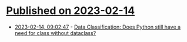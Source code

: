 # [Published on 2023-02-14](index.md)

* [2023-02-14, 09:02:47](https://news.ycombinator.com/item?id=34787092) - [Data Classification: Does Python still have a need for class without dataclass?](https://blog.glyph.im/2023/02/data-classification.html)
